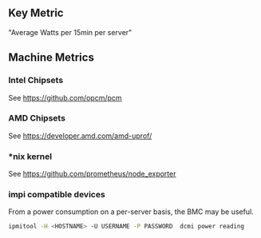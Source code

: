 ## Key Metric

"Average Watts per 15min per server"

## Machine Metrics

### Intel Chipsets

See <https://github.com/opcm/pcm>

### AMD Chipsets

See <https://developer.amd.com/amd-uprof/>

### *nix kernel

See <https://github.com/prometheus/node_exporter>

### impi compatible devices

From a power consumption on a per-server basis, the BMC may be useful.

```sh
ipmitool -H <HOSTNAME> -U USERNAME -P PASSWORD  dcmi power reading
```
